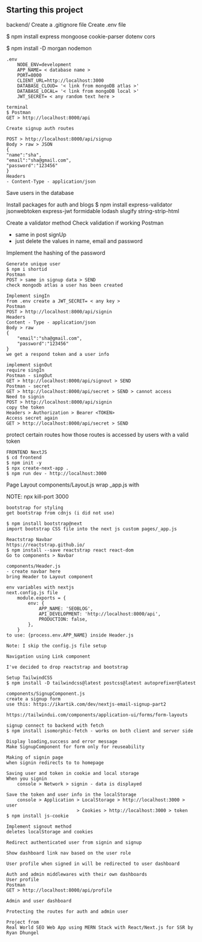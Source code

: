 ## Starting this project

backend/
Create a .gitignore file
Create .env file

$ npm install express mongoose cookie-parser dotenv cors

$ npm install -D morgan nodemon

```
.env
	NODE_ENV=development
    APP_NAME= < database name >
    PORT=8000
    CLIENT_URL=http://localhost:3000
    DATABASE_CLOUD= '< link from mongoDB atlas >'
    DATABASE_LOCAL= '< link from mongoDB local >'
    JWT_SECRET= < any random text here >

terminal
$ Postman
GET > http://localhost:8000/api

Create signup auth routes

POST > http://localhost:8000/api/signup
Body > raw > JSON
{
"name":"sha",
"email":"sha@gmail.com",
"password":"123456"
}
Headers
- Content-Type - application/json
```

Save users in the database

Install packages for auth and blogs
$ npm install express-validator jsonwebtoken express-jwt formidable lodash slugify string-strip-html

Create a validator method
Check validation if working
Postman

- same in post signUp
- just delete the values in name, email and password

Implement the hashing of the password

```
Generate unique user
$ npm i shortid
Postman
POST > same in signup data > SEND
check mongodb atlas a user has been created

Implement singIn
from .env create a JWT_SECRET= < any key >
Postman
POST > http://localhost:8000/api/signin
Headers
Content - Type - application/json
Body > raw
{
    "email":"sha@gmail.com",
    "password":"123456"
}
we get a respond token and a user info

implement signOut
require singIn
Postman - singOut
GET > http://localhost:8000/api/signout > SEND
Postman - secret
GET > http://localhost:8000/api/secret > SEND > cannot access
Need to signin
POST > http://localhost:8000/api/signin
copy the token
Headers > Authorization > Bearer <TOKEN>
Access secret again
GET > http://localhost:8000/api/secret > SEND
```

protect certain routes
how those routes is accessed by users with a valid token

```
FRONTEND NextJS
$ cd frontend
$ npm init -y
$ npx create-next-app .
$ npm run dev - http://localhost:3000

```

Page Layout
components/Layout.js
wrap \_app.js with <Layout>

NOTE: npx kill-port 3000

```
bootstrap for styling
get bootstrap from cdnjs (i did not use)

$ npm install bootstrap@next
import bootstrap CSS file into the next js custom pages/_app.js

Reactstrap Navbar
https://reactstrap.github.io/
$ npm install --save reactstrap react react-dom
Go to components > Navbar

components/Header.js
- create navbar here
bring Header to Layout component

env variables with nextjs
next.config.js file
    module.exports = {
        env: {
            APP_NAME: 'SEOBLOG',
            API_DEVELOPMENT: 'http://localhost:8000/api',
            PRODUCTION: false,
        },
    }
to use: {process.env.APP_NAME} inside Header.js

Note: I skip the config.js file setup

Navigation using Link component

I've decided to drop reactstrap and bootstrap

Setup TailwindCSS
$ npm install -D tailwindcss@latest postcss@latest autoprefixer@latest

components/SignupComponent.js
create a signup form
use this: https://ikartik.com/dev/nextjs-email-signup-part2

https://tailwindui.com/components/application-ui/forms/form-layouts

signup connect to backend with fetch
$ npm install isomorphic-fetch - works on both client and server side

Display loading,success and error message
Make SignupComponent for form only for reuseability

Making of signin page
when signin redirects to to homepage

Saving user and token in cookie and local storage
When you signin
    console > Network > signin - data is displayed

Save the token and user info in the localStorage
    console > Application > LocalStorage > http://localhost:3000 > user
                          > Cookies > http://localhost:3000 > token
$ npm install js-cookie

Implement signout method
deletes localStorage and cookies

Redirect authenticated user from signin and signup

Show dashboard link nav based on the user role

User profile when signed in will be redirected to user dashboard

Auth and admin middlewares with their own dashboards
User profile
Postman
GET > http://localhost:8000/api/profile

Admin and user dashboard

Protecting the routes for auth and admin user
```

```
Project from
Real World SEO Web App using MERN Stack with React/Next.js for SSR by Ryan Dhungel
```
